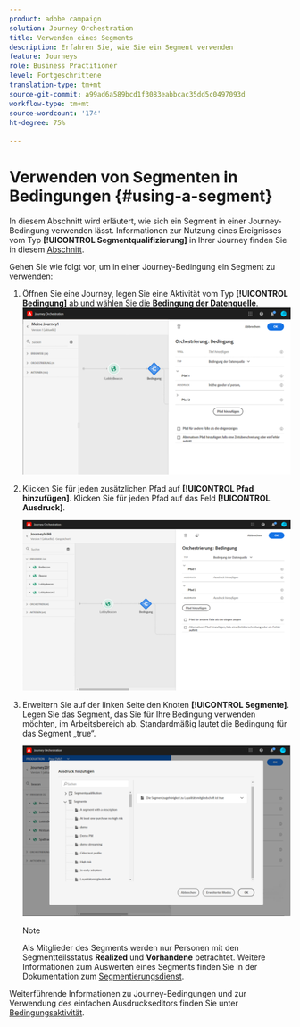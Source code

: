 ```yaml
---
product: adobe campaign
solution: Journey Orchestration
title: Verwenden eines Segments
description: Erfahren Sie, wie Sie ein Segment verwenden
feature: Journeys
role: Business Practitioner
level: Fortgeschrittene
translation-type: tm+mt
source-git-commit: a99ad6a589bcd1f3083eabbcac35dd5c0497093d
workflow-type: tm+mt
source-wordcount: '174'
ht-degree: 75%

---
```



# Verwenden von Segmenten in Bedingungen {#using-a-segment}

In diesem Abschnitt wird erläutert, wie sich ein Segment in einer Journey-Bedingung verwenden lässt. Informationen zur Nutzung eines Ereignisses vom Typ **[!UICONTROL Segmentqualifizierung]** in Ihrer Journey finden Sie in diesem [Abschnitt](../building-journeys/segment-qualification-events.md).

Gehen Sie wie folgt vor, um in einer Journey-Bedingung ein Segment zu verwenden:

1. Öffnen Sie eine Journey, legen Sie eine Aktivität vom Typ **[!UICONTROL Bedingung]** ab und wählen Sie die **Bedingung der Datenquelle**.
   ![](../assets/journey47.png)

1. Klicken Sie für jeden zusätzlichen Pfad auf **[!UICONTROL Pfad hinzufügen]**. Klicken Sie für jeden Pfad auf das Feld **[!UICONTROL Ausdruck]**.

   ![](../assets/segment3.png)

1. Erweitern Sie auf der linken Seite den Knoten **[!UICONTROL Segmente]**. Legen Sie das Segment, das Sie für Ihre Bedingung verwenden möchten, im Arbeitsbereich ab. Standardmäßig lautet die Bedingung für das Segment „true“.

   ![](../assets/segment4.png)

   >[!NOTE]
   >
   >Als Mitglieder des Segments werden nur Personen mit den Segmentteilsstatus **Realized** und **Vorhandene** betrachtet. Weitere Informationen zum Auswerten eines Segments finden Sie in der Dokumentation zum [Segmentierungsdienst](https://experienceleague.adobe.com/docs/experience-platform/segmentation/tutorials/evaluate-a-segment.html?lang=en#interpret-segment-results).

Weiterführende Informationen zu Journey-Bedingungen und zur Verwendung des einfachen Ausdruckseditors finden Sie unter [Bedingungsaktivität](../building-journeys/condition-activity.md#about_condition).